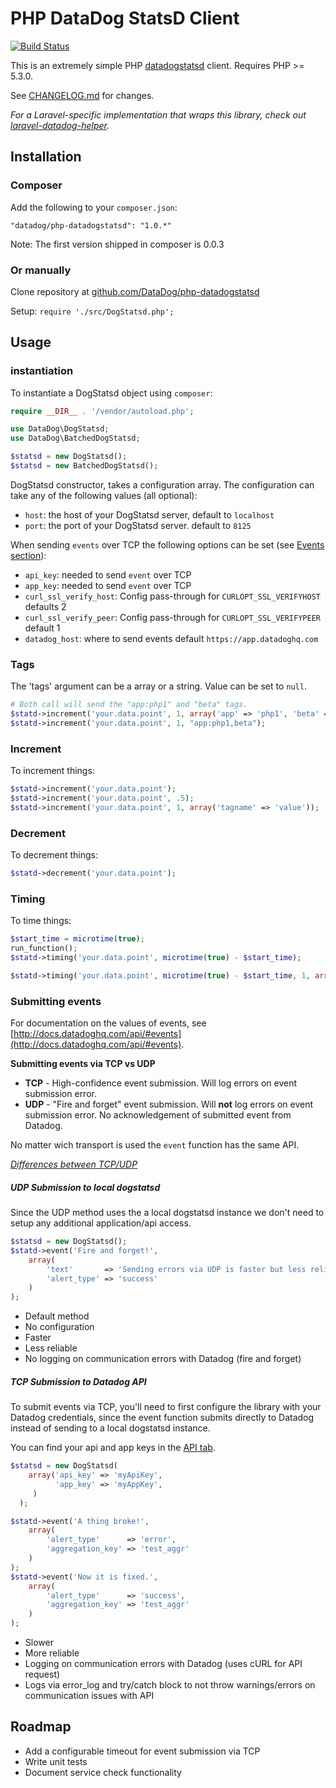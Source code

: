 # PHP DataDog StatsD Client

[![Build Status](https://travis-ci.org/DataDog/php-datadogstatsd.svg?branch=master)](https://travis-ci.org/DataDog/php-datadogstatsd)

This is an extremely simple PHP [datadogstatsd](http://www.datadoghq.com/) client.
Requires PHP >= 5.3.0.

See [CHANGELOG.md](CHANGELOG.md) for changes.

*For a Laravel-specific implementation that wraps this library, check out [laravel-datadog-helper](https://github.com/chaseconey/laravel-datadog-helper).*

## Installation

### Composer

Add the following to your `composer.json`:

```
"datadog/php-datadogstatsd": "1.0.*"
```

Note: The first version shipped in composer is 0.0.3


### Or manually

Clone repository at [github.com/DataDog/php-datadogstatsd](https://github.com/DataDog/php-datadogstatsd)

Setup: `require './src/DogStatsd.php';`

## Usage

### instantiation

To instantiate a DogStatsd object using `composer`:

```php
require __DIR__ . '/vendor/autoload.php';

use DataDog\DogStatsd;
use DataDog\BatchedDogStatsd;

$statsd = new DogStatsd();
$statsd = new BatchedDogStatsd();
```

DogStatsd constructor, takes a configuration array. The configuration can take any of the following values (all optional):

- `host`: the host of your DogStatsd server, default to `localhost`
- `port`: the port of your DogStatsd server. default to `8125`

When sending `events` over TCP the following options can be set (see [Events section](#submitting-events)):
- `api_key`: needed to send `event` over TCP
- `app_key`: needed to send `event` over TCP
- `curl_ssl_verify_host`: Config pass-through for `CURLOPT_SSL_VERIFYHOST` defaults 2
- `curl_ssl_verify_peer`: Config pass-through for `CURLOPT_SSL_VERIFYPEER` default 1
- `datadog_host`: where to send events default `https://app.datadoghq.com`

### Tags

The 'tags' argument can be a array or a string. Value can be set to `null`.

```php
# Both call will send the "app:php1" and "beta" tags.
$statd->increment('your.data.point', 1, array('app' => 'php1', 'beta' => null));
$statd->increment('your.data.point', 1, "app:php1,beta");
```

### Increment

To increment things:

``` php
$statd->increment('your.data.point');
$statd->increment('your.data.point', .5);
$statd->increment('your.data.point', 1, array('tagname' => 'value'));
```

### Decrement

To decrement things:

``` php
$statd->decrement('your.data.point');
```

### Timing

To time things:

``` php
$start_time = microtime(true);
run_function();
$statd->timing('your.data.point', microtime(true) - $start_time);

$statd->timing('your.data.point', microtime(true) - $start_time, 1, array('tagname' => 'value'));
```

### Submitting events

For documentation on the values of events, see 
[http://docs.datadoghq.com/api/#events](http://docs.datadoghq.com/api/#events).

**Submitting events via TCP vs UDP**

* **TCP** - High-confidence event submission. Will log errors on event submission error.
* **UDP** - "Fire and forget" event submission. Will **not** log errors on event submission error. No acknowledgement 
of submitted event from Datadog.

No matter wich transport is used the `event` function has the same API.

_[Differences between TCP/UDP](http://stackoverflow.com/a/5970545)_

##### UDP Submission to local dogstatsd

Since the UDP method uses the a local dogstatsd instance we don't need to setup any additional application/api access.

```php
$statsd = new DogStatsd();
$statd->event('Fire and forget!',
	array(
		'text'       => 'Sending errors via UDP is faster but less reliable!',
		'alert_type' => 'success'
	)
);
```

* Default method
* No configuration
* Faster
* Less reliable
* No logging on communication errors with Datadog (fire and forget)


##### TCP Submission to Datadog API

To submit events via TCP, you'll need to first configure the library with your
Datadog credentials, since the event function submits directly to Datadog
instead of sending to a local dogstatsd instance.

You can find your api and app keys in the [API tab](https://app.datadoghq.com/account/settings#api).

```php
$statsd = new DogStatsd(
    array('api_key' => 'myApiKey',
          'app_key' => 'myAppKey',
     )
  );

$statd->event('A thing broke!',
	array(
		'alert_type'      => 'error',
		'aggregation_key' => 'test_aggr'
	)
);
$statd->event('Now it is fixed.',
	array(
		'alert_type'      => 'success',
		'aggregation_key' => 'test_aggr'
	)
);
```

* Slower
* More reliable
* Logging on communication errors with Datadog (uses cURL for API request)
* Logs via error_log and try/catch block to not throw warnings/errors on communication issues with API


## Roadmap

* Add a configurable timeout for event submission via TCP
* Write unit tests
* Document service check functionality
